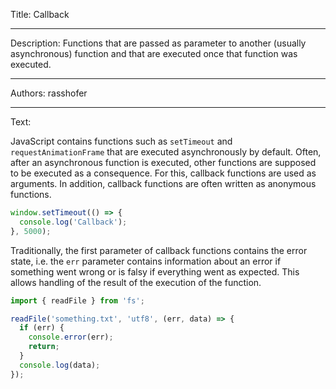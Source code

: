 Title: Callback

-----

Description: Functions that are passed as parameter to another (usually asynchronous) function and that are executed once that function was executed.

-----

Authors: rasshofer

-----

Text:

JavaScript contains functions such as `setTimeout` and `requestAnimationFrame` that are executed asynchronously by default. Often, after an asynchronous function is executed, other functions are supposed to be executed as a consequence. For this, callback functions are used as arguments. In addition, callback functions are often written as anonymous functions.

```ts
window.setTimeout(() => {
  console.log('Callback');
}, 5000);
```

Traditionally, the first parameter of callback functions contains the error state, i.e. the `err` parameter contains information about an error if something went wrong or is falsy if everything went as expected. This allows handling of the result of the execution of the function.

```ts
import { readFile } from 'fs';

readFile('something.txt', 'utf8', (err, data) => {
  if (err) {
    console.error(err);
    return;
  }
  console.log(data);
});
```
